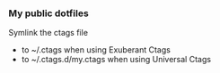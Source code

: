 ### My public dotfiles

Symlink the ctags file
* to ~/.ctags when using Exuberant Ctags
* to ~/.ctags.d/my.ctags when using Universal Ctags
